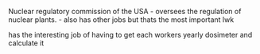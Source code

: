 Nuclear regulatory commission of the USA - oversees the regulation of nuclear plants. - also has other jobs but thats the most important lwk

has the interesting job of having to get each workers yearly dosimeter and calculate it 